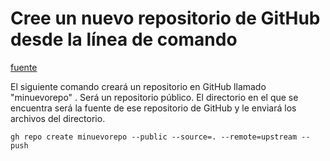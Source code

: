 # Cree un nuevo repositorio de GitHub desde la línea de comando
[fuente](https://www.techielass.com/create-a-new-github-repository-from-the-command-line/ "www.techielass.com")

El siguiente comando creará un repositorio en GitHub llamado "minuevorepo" . Será un repositorio público. El directorio en el que se encuentra será la fuente de ese repositorio de GitHub y le enviará los archivos del directorio.

```
gh repo create minuevorepo --public --source=. --remote=upstream --push
```